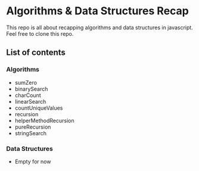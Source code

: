 # Algorithms & Data Structures Recap

This repo is all about recapping algorithms and data structures in javascript.
Feel free to clone this repo.

## List of contents

### Algorithms

- sumZero
- binarySearch
- charCount
- linearSearch
- countUniqueValues
- recursion
- helperMethodRecursion
- pureRecursion
- stringSearch

### Data Structures

- Empty for now
